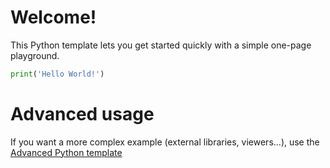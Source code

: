 # Welcome!

This Python template lets you get started quickly with a simple one-page playground.

```python runnable
print('Hello World!')
```



# Advanced usage

If you want a more complex example (external libraries, viewers...), use the [Advanced Python template](https://tech.io/select-repo/429)
